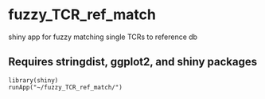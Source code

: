 # fuzzy_TCR_ref_match
shiny app for fuzzy matching single TCRs to reference db

## Requires stringdist, ggplot2, and shiny packages

```
library(shiny)
runApp("~/fuzzy_TCR_ref_match/")
````
